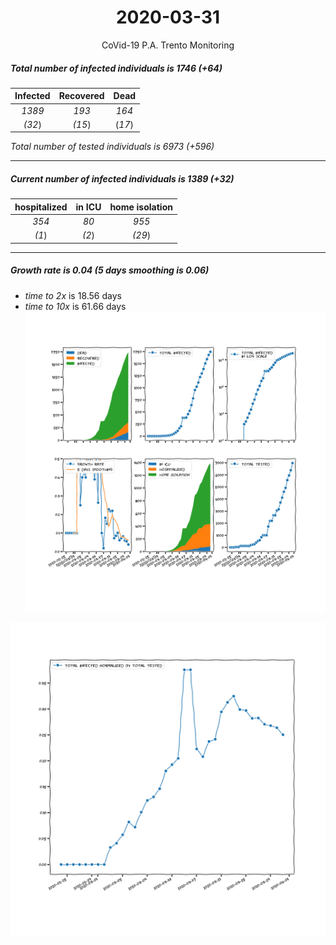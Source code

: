 <div align='center'>

# 2020-03-31
CoVid-19 P.A. Trento Monitoring
</div>

##### Total number of infected individuals is 1746 (+64)
Infected | Recovered | Dead
:---: | :---: | :---:
*1389* | *193* | *164*
*(32*) | *(15*) | (*17*)

*Total number of tested individuals is 6973 (+596)*
***
##### Current number of infected individuals is 1389 (+32)
hospitalized | in ICU | home isolation
:---: | :---: | :---:
*354* |*80* |*955*
*(1*) |*(2*) |*(29*)
***
##### Growth rate is 0.04 (5 days smoothing is 0.06)
- *time to 2x* is 18.56 days
- *time to 10x* is 61.66 days
![stats][stats]

![infected_normalized][infected_normalized]

[stats]: stats_P.A.Trento.png
[infected_normalized]: infected_normalized_P.A.Trento.png
